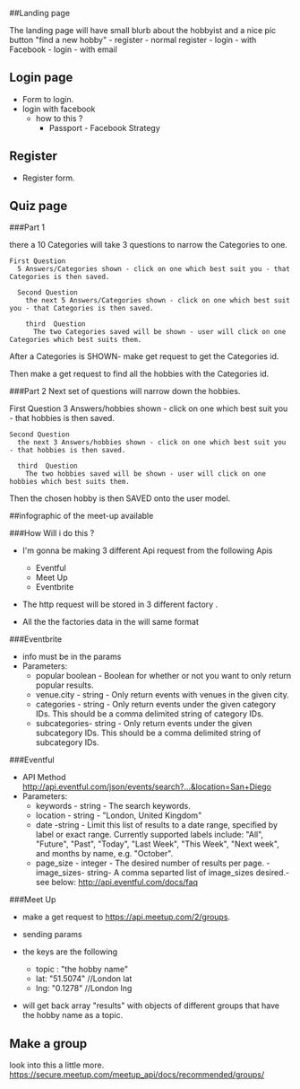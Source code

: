 ##Landing page

The landing page will have small blurb about the hobbyist and a nice pic
button "find a new hobby" - register - normal register
                          - login - with Facebook
                          - login - with email



## Login page

- Form  to login.
- login with facebook
  - how to this ?
    - Passport - Facebook Strategy

## Register
- Register form.

## Quiz page

###Part 1

 there a 10 Categories
  will take 3 questions to narrow the Categories to one.

    First Question
      5 Answers/Categories shown - click on one which best suit you - that Categories is then saved.

      Second Question
        the next 5 Answers/Categories shown - click on one which best suit you - that Categories is then saved.

        third  Question
          The two Categories saved will be shown - user will click on one Categories which best suits them.


  After a Categories is SHOWN- make get request to get the Categories id.

  Then make a get request to find all the hobbies with the Categories id.

###Part 2
  Next set of questions will narrow down the hobbies.

  First Question
    3 Answers/hobbies shown - click on one which best suit you - that hobbies is then saved.

    Second Question
      the next 3 Answers/hobbies shown - click on one which best suit you - that hobbies is then saved.

      third  Question
        The two hobbies saved will be shown - user will click on one hobbies which best suits them.

  Then the chosen hobby is then SAVED onto the user model.

##infographic  of the meet-up available

###How Will i do this ?

- I'm gonna be making 3 different Api request from the following Apis
  - Eventful
  - Meet Up
  - Eventbrite

- The http request will be stored in 3 different  factory .
- All the the factories data in the  will same format

###Eventbrite
- info must be in the params
- Parameters:
  - popular	boolean - Boolean for whether or not you want to only return popular results.
  - venue.city - string - Only return events with venues in the given city.
  - categories - string -	Only return events under the given category IDs. This should be a comma        delimited string of category IDs.
  - subcategories- string - Only return events under the given subcategory IDs. This should be a comma delimited string of subcategory IDs.

###Eventful
- API Method http://api.eventful.com/json/events/search?...&location=San+Diego
- Parameters:
  - keywords - string - The search keywords.
  - location - string - "London, United Kingdom"
  - date -string - Limit this list of results to a date range, specified by label or exact range. Currently supported labels include: "All", "Future", "Past", "Today", "Last Week", "This Week", "Next week", and months by name, e.g. "October".
  - page_size - integer - The desired number of results per page.
  -image_sizes- string- A comma separted list of image_sizes desired.- see below:
   http://api.eventful.com/docs/faq

###Meet Up
- make a get request to https://api.meetup.com/2/groups.
- sending params
- the keys are the following
  - topic : "the hobby name"
  - lat: "51.5074" //London lat
  - lng: "0.1278" //London lng

- will get back array "results" with objects of different groups that have the hobby name as a topic.

## Make a group

look into this a little more.
https://secure.meetup.com/meetup_api/docs/recommended/groups/
